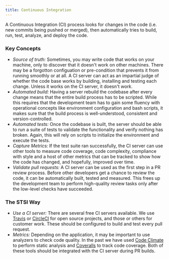 ```yaml
---
title: Continuous Integration 
---
```


A Continuous Integration (CI) process looks for changes in the code (i.e. new commits being pushed or merged), then automatically tries to build, run, test, analyze, and deploy the code.


### Key Concepts
* _Source of truth:_ Sometimes, you may write code that works on your machine, only to discover that it doesn't work on other machines. There may be a forgotton configuation or pre-condition that prevents it from running smoothly or at all. A CI server can act as an impartial judge of whether the code base works by building, installing and testing each change.  Unless it works on the CI server, it doesn't _work_.
* _Automated build:_ Having a server rebuild the codebase after every change means that the entire build process has to be scripted.  While this requires that the development team has to gain some fluency with operational concepts like environment configuration and bash scripts, it makes sure that the build process is well-understood, consistent and version-controlled.
* _Automated tests:_ Once the codebase is built, the server should be able to run a suite of tests to validate the functionality and verify nothing has broken.  Again, this will rely on scripts to initialize the environment and execute the tests.
* _Capture Metrics:_ If the test suite ran successfully, the CI server can use other tools to measure code coverage, code complexity, compliance with style and a host of other metrics that can be tracked to show how the code has changed, and hopefully, improved over time.
* _Validate pull requests:_ A CI server can be used as the first step in a PR review process.  Before other developers get a chance to review the code, it can be automatically built, tested and measured.  This frees up the development team to perform high-quality review tasks only after the low-level checks have succeeded.

### The STSI Way
* _Use a CI server:_ There are several free CI servers available.  We use [Travis](https://travis-ci.org/STSILABS) or [CircleCI](https://circleci.com/gh/STSILABS) for open source projects, and those or others for customer work.  These should be configured to build and test every pull request.
* _Metrics:_ Depending on the application, it may be important to use analyzers to check code quality.  In the past we have used [Code Climate](https://codeclimate.com/) to perform static analysis and [Coveralls](https://coveralls.io/github/STSILABS) to track code coverage.  Both of these tools should be integrated with the CI server during PR builds.
